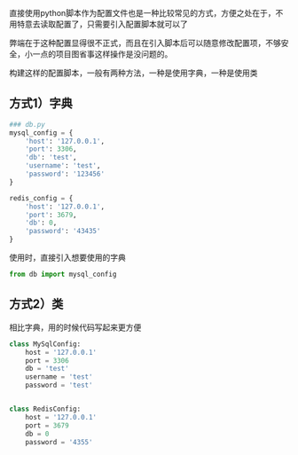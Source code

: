 直接使用python脚本作为配置文件也是一种比较常见的方式，方便之处在于，不用特意去读取配置了，只需要引入配置脚本就可以了



弊端在于这种配置显得很不正式，而且在引入脚本后可以随意修改配置项，不够安全，小一点的项目图省事这样操作是没问题的。



构建这样的配置脚本，一般有两种方法，一种是使用字典，一种是使用类



## 方式1）字典

```python
### db.py
mysql_config = {
    'host': '127.0.0.1',
    'port': 3306,
    'db': 'test',
    'username': 'test',
    'password': '123456'
}

redis_config = {
    'host': '127.0.0.1',
    'port': 3679,
    'db': 0,
    'password': '43435'
}
```



使用时，直接引入想要使用的字典

```python
from db import mysql_config
```



## 方式2）类

相比字典，用的时候代码写起来更方便

```python
class MySqlConfig:
    host = '127.0.0.1'
    port = 3306
    db = 'test'
    username = 'test'
    password = 'test'


class RedisConfig:
    host = '127.0.0.1'
    port = 3679
    db = 0
    password = '4355'
```